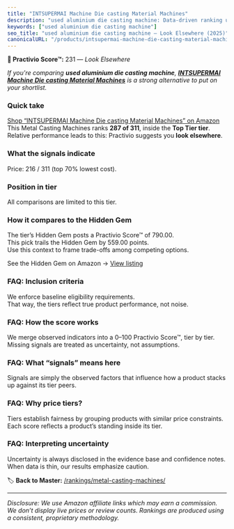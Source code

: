 ```yaml
---
title: "INTSUPERMAI Machine Die casting Material Machines"
description: "used aluminium die casting machine: Data-driven ranking using the Practivio Score™. Positioned by quality, value, demand, findability, momentum."
keywords: ["used aluminium die casting machine"]
seo_title: "used aluminium die casting machine — Look Elsewhere (2025)"
canonicalURL: "/products/intsupermai-machine-die-casting-material-machines-B09X5KLLMT/"
---
```


**🚫 Practivio Score™:** 231 — _Look Elsewhere_


*If you're comparing **used aluminium die casting machine**, **[INTSUPERMAI Machine Die casting Material Machines](https://www.amazon.com/dp/B09X5KLLMT?tag=practivio-20)** is a strong alternative to put on your shortlist.*
### Quick take
[Shop “INTSUPERMAI Machine Die casting Material Machines” on Amazon](https://www.amazon.com/dp/B09X5KLLMT?tag=practivio-20)
This Metal Casting Machines ranks **287 of 311**, inside the **Top Tier tier**.  
Relative performance leads to this: Practivio suggests you **look elsewhere**.

### What the signals indicate
Price: 216 / 311 (top 70% lowest cost).  

### Position in tier
All comparisons are limited to this tier.

### How it compares to the Hidden Gem
The tier’s Hidden Gem posts a Practivio Score™ of 790.00.  
This pick trails the Hidden Gem by 559.00 points.  
Use this context to frame trade-offs among competing options.  

See the Hidden Gem on Amazon → [View listing](https://www.amazon.com/dp/B00ISCAOJ4?tag=practivio-20)

### FAQ: Inclusion criteria
We enforce baseline eligibility requirements.  
That way, the tiers reflect true product performance, not noise.

### FAQ: How the score works
We merge observed indicators into a 0–100 Practivio Score™, tier by tier.  
Missing signals are treated as uncertainty, not assumptions.

### FAQ: What “signals” means here
Signals are simply the observed factors that influence how a product stacks up against its tier peers.

### FAQ: Why price tiers?
Tiers establish fairness by grouping products with similar price constraints.  
Each score reflects a product’s standing inside its tier.

### FAQ: Interpreting uncertainty
Uncertainty is always disclosed in the evidence base and confidence notes.  
When data is thin, our results emphasize caution.


🏷️ **Back to Master:** [/rankings/metal-casting-machines/](/rankings/metal-casting-machines/)

---
_Disclosure: We use Amazon affiliate links which may earn a commission. We don’t display live prices or review counts. Rankings are produced using a consistent, proprietary methodology._
